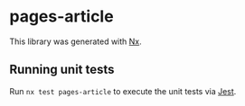 # pages-article

This library was generated with [Nx](https://nx.dev).

## Running unit tests

Run `nx test pages-article` to execute the unit tests via [Jest](https://jestjs.io).
